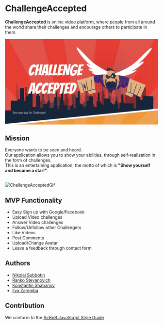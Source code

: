 # ChallengeAccepted

<b>ChallengeAccepted</b> is online video platform, where people from all around the world share their challenges and encourage others to participate in them.


<img src="/readme-assets/ChallengeAccepted.jpg" alt="ChallengeAccepted"/> <br>

<h2>Mission</h2>
Everyone wants to be seen and heard.<br>
Our application allows you to show your abilities, through self-realization in the form of challenges.<br>
This is an entertaining application, the motto of which is <b>"Show yourself and become a star!"</b>.<br><br>

<img src="/readme-assets/Screen-Recording-2020-06-02-at-1.gif" alt="ChallengeAcceptedGif"/> <br>

<h2>MVP Functionality</h2>
<ul>
  <li>Easy Sign up with Google/Facebook</li>
  <li>Upload Video challenges</li>
  <li>Answer Video challenges</li>
  <li>Follow/Unfollow other Challengers</li>
  <li>Like Videos</li>
  <li>Post Comments</li>
  <li>Upload/Change Avatar</li>
  <li>Leave a feedback through contact form</li>
</ul>

<h2>Authors</h2>
<ul>
  <li><a href="https://github.com/NikSubbo">Nikolai Subbotin</a></li>
  <li><a href="https://github.com/Ranko95">Ranko Stevanovich</a></li>
  <li><a href="https://github.com/NewbieInside">Konstantin Shabanov</a></li>
  <li><a href="https://github.com/zarembais">Ilya Zaremba</a></li>
</ul>

<h2>Contribution</h2>
We conform to the <a href="https://airbnb.io/projects/javascript/">AirBnB JavaScript Style Guide</a>
